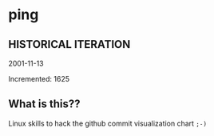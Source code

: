 # ping

## HISTORICAL ITERATION
2001-11-13

Incremented: 1625

## What is this?? 
Linux skills to hack the github commit visualization chart `;-)`
